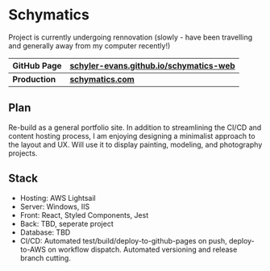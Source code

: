 # Schymatics
Project is currently undergoing rennovation (slowly - have been travelling and generally away from my computer recently!) 

| **GitHub Page** | **[schyler-evans.github.io/schymatics-web](https://schyler-evans.github.io/schymatics-web/)** |
| ------------ | ------------ |
| **Production** | **[schymatics.com](https://schymatics.com/)** |

## Plan
Re-build as a general portfolio site. In addition to streamlining the CI/CD and content hosting process, I am enjoying designing a minimalist approach to the layout and UX. Will use it to display painting, modeling, and photography projects.

## Stack
- Hosting: AWS Lightsail
- Server: Windows, IIS
- Front: React, Styled Components, Jest
- Back: TBD, seperate project
- Database: TBD
- CI/CD: Automated test/build/deploy-to-github-pages on push, deploy-to-AWS on workflow dispatch. Automated versioning and release branch cutting.
